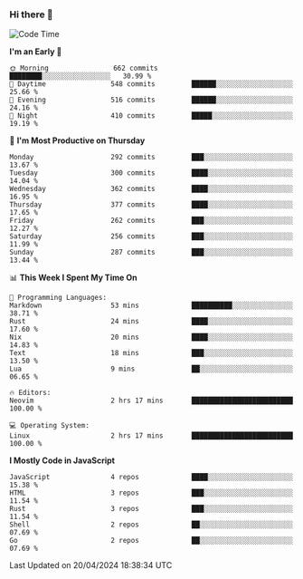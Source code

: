 ### Hi there 👋
<!--START_SECTION:waka-->
![Code Time](http://img.shields.io/badge/Code%20Time-306%20hrs%209%20mins-blue)

**I'm an Early 🐤** 

```text
🌞 Morning                662 commits         ████████░░░░░░░░░░░░░░░░░   30.99 % 
🌆 Daytime                548 commits         ██████░░░░░░░░░░░░░░░░░░░   25.66 % 
🌃 Evening                516 commits         ██████░░░░░░░░░░░░░░░░░░░   24.16 % 
🌙 Night                  410 commits         █████░░░░░░░░░░░░░░░░░░░░   19.19 % 
```
📅 **I'm Most Productive on Thursday** 

```text
Monday                   292 commits         ███░░░░░░░░░░░░░░░░░░░░░░   13.67 % 
Tuesday                  300 commits         ████░░░░░░░░░░░░░░░░░░░░░   14.04 % 
Wednesday                362 commits         ████░░░░░░░░░░░░░░░░░░░░░   16.95 % 
Thursday                 377 commits         ████░░░░░░░░░░░░░░░░░░░░░   17.65 % 
Friday                   262 commits         ███░░░░░░░░░░░░░░░░░░░░░░   12.27 % 
Saturday                 256 commits         ███░░░░░░░░░░░░░░░░░░░░░░   11.99 % 
Sunday                   287 commits         ███░░░░░░░░░░░░░░░░░░░░░░   13.44 % 
```


📊 **This Week I Spent My Time On** 

```text
💬 Programming Languages: 
Markdown                 53 mins             ██████████░░░░░░░░░░░░░░░   38.71 % 
Rust                     24 mins             ████░░░░░░░░░░░░░░░░░░░░░   17.60 % 
Nix                      20 mins             ████░░░░░░░░░░░░░░░░░░░░░   14.83 % 
Text                     18 mins             ███░░░░░░░░░░░░░░░░░░░░░░   13.50 % 
Lua                      9 mins              ██░░░░░░░░░░░░░░░░░░░░░░░   06.65 % 

🔥 Editors: 
Neovim                   2 hrs 17 mins       █████████████████████████   100.00 % 

💻 Operating System: 
Linux                    2 hrs 17 mins       █████████████████████████   100.00 % 
```

**I Mostly Code in JavaScript** 

```text
JavaScript               4 repos             ████░░░░░░░░░░░░░░░░░░░░░   15.38 % 
HTML                     3 repos             ███░░░░░░░░░░░░░░░░░░░░░░   11.54 % 
Rust                     3 repos             ███░░░░░░░░░░░░░░░░░░░░░░   11.54 % 
Shell                    2 repos             ██░░░░░░░░░░░░░░░░░░░░░░░   07.69 % 
Go                       2 repos             ██░░░░░░░░░░░░░░░░░░░░░░░   07.69 % 
```




 Last Updated on 20/04/2024 18:38:34 UTC
<!--END_SECTION:waka-->

<!--
**YoganshSharma/YoganshSharma** is a ✨ _special_ ✨ repository because its `README.md` (this file) appears on your GitHub profile.

Here are some ideas to get you started:

- 🔭 I’m currently working on ...
- 🌱 I’m currently learning ...
- 👯 I’m looking to collaborate on ...
- 🤔 I’m looking for help with ...
- 💬 Ask me about ...
- 📫 How to reach me: ...
- 😄 Pronouns: ...
- ⚡ Fun fact: ...
-->

